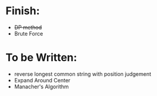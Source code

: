 # Finish:
- ~~DP method~~
- Brute Force
# To be Written:
- reverse longest common string with position judgement
- Expand Around Center
- Manacher's Algorithm
